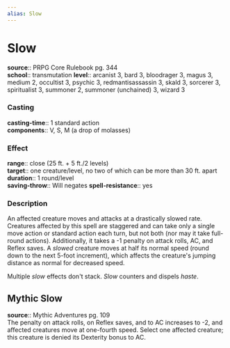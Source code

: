 ```yaml
---
alias: Slow
---
```


# Slow 

**source**:: PRPG Core Rulebook pg. 344  
**school**:: transmutation
**level**:: arcanist 3, bard 3, bloodrager 3, magus 3, medium 2, occultist 3, psychic 3, redmantisassassin 3, skald 3, sorcerer 3, spiritualist 3, summoner 2, summoner (unchained) 3, wizard 3

### Casting 

**casting-time**:: 1 standard action  
**components**:: V, S, M (a drop of molasses)

### Effect 

**range**:: close (25 ft. + 5 ft./2 levels)  
**target**:: one creature/level, no two of which can be more than 30 ft. apart  
**duration**:: 1 round/level  
**saving-throw**:: Will negates
**spell-resistance**:: yes

### Description 

An affected creature moves and attacks at a drastically slowed rate. Creatures affected by this spell are staggered and can take only a single move action or standard action each turn, but not both (nor may it take full-round actions). Additionally, it takes a -1 penalty on attack rolls, AC, and Reflex saves. A *slowed* creature moves at half its normal speed (round down to the next 5-foot increment), which affects the creature's jumping distance as normal for decreased speed.  
  
Multiple *slow* effects don't stack. *Slow* counters and dispels *haste*.

## Mythic Slow 

**source**:: Mythic Adventures pg. 109  
The penalty on attack rolls, on Reflex saves, and to AC increases to -2, and affected creatures move at one-fourth speed. Select one affected creature; this creature is denied its Dexterity bonus to AC.

